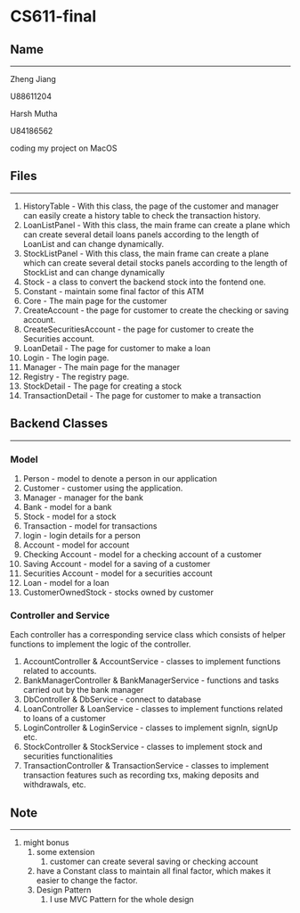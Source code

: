 # CS611-final

## Name

---

Zheng Jiang

U88611204

Harsh Mutha

U84186562



coding my project on MacOS


## Files

---
1. HistoryTable - With this class, the page of the customer and manager can easily create a history table to check the transaction history.
2. LoanListPanel - With this class, the main frame can create a plane which can create several detail loans panels according to the length of LoanList and can change dynamically.
3. StockListPanel - With this class, the main frame can create a plane which can create several detail stocks panels according to the length of StockList and can change dynamically
4. Stock - a class to convert the backend stock into the fontend one.
5. Constant - maintain some final factor of this ATM
6. Core - The main page for the customer
7. CreateAccount - the page for customer to create the checking or saving account.
8. CreateSecuritiesAccount - the page for customer to create the Securities account.
9. LoanDetail - The page for customer to make a loan
10. Login - The login page.
11. Manager - The main page for the manager
12. Registry - The registry page.
13. StockDetail - The page for creating a stock
14. TransactionDetail - The page for customer to make a transaction


## Backend Classes

---
### Model
1. Person - model to denote a person in our application
2. Customer - customer using the application. 
3. Manager - manager for the bank
4. Bank - model for a bank
5. Stock - model for a stock
6. Transaction - model for transactions
7. login - login details for a person
8. Account - model for account
9. Checking Account - model for a checking account of a customer
10. Saving Account - model for a saving of a customer
11. Securities Account - model for a securities account
12. Loan - model for a loan
13. CustomerOwnedStock - stocks owned by customer


### Controller and Service
Each controller has a corresponding service class which consists of helper functions to implement the logic of the controller.
1. AccountController & AccountService - classes to implement functions related to accounts. 
2. BankManagerController & BankManagerService - functions and tasks carried out by the bank manager
3. DbController & DbService - connect to database
4. LoanController & LoanService - classes to implement functions related to loans of a customer
5. LoginController & LoginService - classes to implement signIn, signUp etc.
6. StockController & StockService - classes to implement stock and securities functionalities
7. TransactionController & TransactionService - classes to implement transaction features such as recording txs, making deposits and withdrawals, etc.



## Note

---
1. might bonus
   1. some extension
        1. customer can create several saving or checking account
   2. have a Constant class to maintain all final factor, which makes it easier to change the factor.
   3. Design Pattern
       1. I use MVC Pattern for the whole design